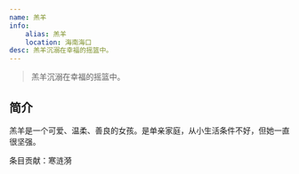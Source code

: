 ```yaml
---
name: 羔羊
info:
    alias: 羔羊
    location: 海南海口
desc: 羔羊沉溺在幸福的摇篮中。
---
```


> 羔羊沉溺在幸福的摇篮中。

## 简介

羔羊是一个可爱、温柔、善良的女孩。是单亲家庭，从小生活条件不好，但她一直很坚强。

条目贡献：寒涟漪
